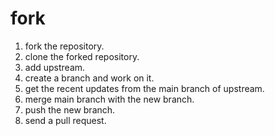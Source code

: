 # fork

1. fork the repository.
2. clone the forked repository.
3. add upstream.
4. create a branch and work on it.
5. get the recent updates from the main branch of upstream.
6. merge main branch with the new branch.
7. push the new branch.
8. send a pull request.
